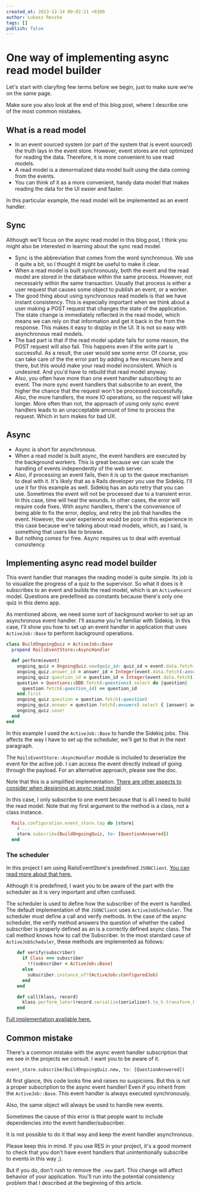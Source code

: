 ```yaml
---
created_at: 2023-12-14 09:02:21 +0100
author: Łukasz Reszke
tags: []
publish: false
---
```


# One way of implementing async read model builder

Let's start with claryfing few terms before we begin, just to make sure we're
on the same page.

Make sure you also look at the end of this blog post, where I describe one of
the most common mistakes.

## What is a read model 

* In an event sourced system (or part of the system that
is event sourced) the truth lays in the event store. However, event stores are
not optimized for reading the data. Therefore, it is more convenient to use
read models.
* A read model is a denormalized data model built using the data coming from the
events.
* You can think of it as a more convenient, handy data model that makes reading
the data for the UI easier and faster.

In this particular example, the read model will be implemented as an event
handler.

<!-- more -->

## Sync 
Although we'll focus on the async read model in this blog post, I think
you might also be interested in learning about the sync read model.

* Sync is the abbreviation that comes from the word synchronous. We use it quite
a bit, so I thought it might be useful to make it clear.
* When a read model is built synchronously, both the event and the read model are
stored in the database within the same process. However, not necessairly within
the same transaction. Usually that process is either a user request that causes
some object to publish an event, or a worker.
* The good thing about using synchronous read models is that we have instant
consistency. This is especially important when we think about a user making a
POST request that changes the state of the application. The state change is
immediately reflected in the read model, which means we can rely on that
information and get it back in the from the response. This makes it easy to
display in the UI. It is not so easy with asynchronous read models.
* The bad part is that if the read model update fails for some reason, the POST
request will also fail. This happens even if the write part is successful. As a
result, the user would see some error. Of course, you can take care of the the
error part by adding a few rescues here and there, but this would make your
read model inconsistent. Which is undesired. And you'd have to rebuild that
read model anyway.
* Also, you often have more than one event handler subscribing to an event. The
more sync event handlers that subscribe to an event, the higher the chance that
the request won't be processed successfully. Also, the more handlers, the more
IO operations, so the request will take longer. More often than not, the
approach of using only sync event handlers leads to an unacceptable amount of
time to process the request. Which in turn makes for bad UX.

## Async 
* Async is short for asynchronous.
* When a read model is built async, the event handlers are executed by the
background workers. This is great because we can scale the handling of events
independently of the web server.
* Also, if processing an event fails, then it is up to the queue mechanism to
deal with it. It's likely that as a Rails developer you use the Sidekiq. I'll
use it for this example as well. Sidekiq has an auto retry that you can use.
Sometimes the event will not be processed due to a transient error. In this
case, time will heal the wounds.  In other cases, the error will require code
fixes. With async handlers, there's the convenience of being able to fix the
error, deploy, and retry the job that handles the event. However, the user
experience would be poor in this  experience in this case because we're talking
about read models, which, as I said, is something that users like to browse.
* But nothing comes for free. Async requires us to deal with eventual
consistency.

## Implementing async read model builder 
This event handler that manages the reading model is quite simple. Its job is
to visualize the progress of a quiz to the supervisor. So what it does is it
subscribes to an event and builds the read model, which is an `ActiveRecord`
model. Questions are predefined as constants because there's only one quiz in
this demo app.

As mentioned above, we need some sort of background worker to set up an
asynchronous event handler. I'll assume you're familiar with Sidekiq. In this
case, I'll show you how to set up an event handler in application that uses
`ActiveJob::Base` to perform background operations.

```ruby
class BuildOngoingQuiz < ActiveJob::Base
  prepend RailsEventStore::AsyncHandler

  def perform(event)
    ongoing_quiz = OngoingQuiz.new(quiz_id: quiz_id = event.data.fetch(:quiz_id))
    ongoing_quiz.answer_id = answer_id = Integer(event.data.fetch(:answer_id))
    ongoing_quiz.question_id = question_id = Integer(event.data.fetch(:question_id))
    question = Questions::DDD.fetch(:questions).select do |question|
      question.fetch(:question_id) == question_id
    end.first
    ongoing_quiz.question = question.fetch(:question)
    ongoing_quiz.answer = question.fetch(:answers).select { |answer| answer.fetch(:id) == answer_id }.first.fetch(:answer)
    ongoing_quiz.save!
  end
end
```

In this example I used the `ActiveJob::Base` to handle the Sidekiq jobs. This
affects the way I have to set up the scheduler, we'll get to that in the next
paragraph.

The `RailsEventStore::AsyncHandler` module is included to deserialize the event
for the active job. I can access the event directly instead of going through
the payload. For an alternative approach, please see the doc.

Note that this is a simplified implementation. [There are other aspects to
consider when designing an async read
model](https://blog.arkency.com/read-model-patterns-in-case-of-lack-of-order-guarantee/)

In this case, I only subscribe to one event because that is all I need to build
the read model. Note that my first argument to the method is a class, not a
class instance.
```ruby
  Rails.configuration.event_store.tap do |store|
    # ... 
    store.subscribe(BuildOngoingQuiz, to: [QuestionAnswered])
  end
```

### The scheduler 
In this project I am using RailsEventStore's predefined `JSONClient`. [You can
read more about that
here.](https://blog.arkency.com/first-class-json-b-handling-in-rails-event-store/)

Although it is predefined, I want you to be aware of the part with the
scheduler as it is very important and often confused.

The scheduler is used to define how the subscriber of the event is handled. The
default implementation of the `JSONClient` uses `ActiveJobScheduler`. The
scheduler must define a call and verify methods. In the case of the async
scheduler, the verify method answers the question of whether the called
subscriber is properly defined as an is a correctly defined async class. The
call method knows how to call the Subscriber. In the most standard case of
`ActiveJobScheduler`, these methods are implemented as follows:

```ruby
    def verify(subscriber)
      if Class === subscriber
        !!(subscriber < ActiveJob::Base)
      else
        subscriber.instance_of?(ActiveJob::ConfiguredJob)
      end
    end

    def call(klass, record)
      klass.perform_later(record.serialize(serializer).to_h.transform_keys(&:to_s))
    end
```

[Full implementation available here.](https://github.com/RailsEventStore/rails_event_store/blob/48ac91ec4c481257740fb5c9d1ee72489dcf5731/rails_event_store/lib/rails_event_store/active_job_scheduler.rb#L4)

## Common mistake 
There's a common mistake with the async event handler subscription that we see
in the projects we consult. I want you to be aware of it.

`event_store.subscribe(BuildOngoingQuiz.new, to: [QuestionAnswered])`

At first glance, this code looks fine and raises no suspicions. But this is not
a proper subscription to the async event handler! Even if you inherit from the
`ActiveJob::Base`. This event handler is always executed synchronously.

Also, the same object will always be used to handle new events.

Sometimes the cause of this error is that people want to include dependencies
into the event handler/subscriber. 

It is not possible to do it that way and keep the event handler asynchronous.

Please keep this in mind. If you use RES in your project, it's a good moment to
check that you don't have event handlers that unintentionally subscribe to
events in this way ;).

But if you do, don't rush to remove the `.new` part. This change will affect
behavior of your application. You'll run into the potential consistency problem
that I described at the beginning of this article.

